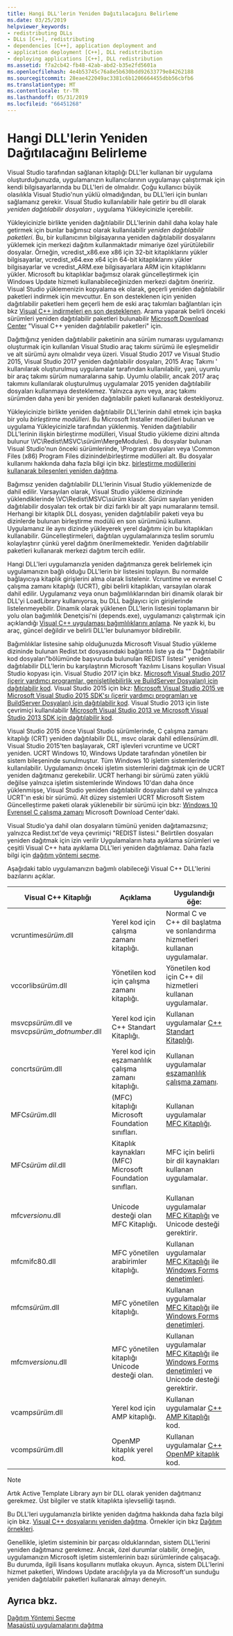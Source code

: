 ```yaml
---
title: Hangi DLL'lerin Yeniden Dağıtılacağını Belirleme
ms.date: 03/25/2019
helpviewer_keywords:
- redistributing DLLs
- DLLs [C++], redistributing
- dependencies [C++], application deployment and
- application deployment [C++], DLL redistribution
- deploying applications [C++], DLL redistribution
ms.assetid: f7a2cb42-fb48-42ab-abd2-b35e2fd5601a
ms.openlocfilehash: 4e4b53745c76a8e5b630bdd92633779e84262188
ms.sourcegitcommit: 28eae422049ac3381c6b1206664455dbb56cbfb6
ms.translationtype: MT
ms.contentlocale: tr-TR
ms.lasthandoff: 05/31/2019
ms.locfileid: "66451268"
---
```

# <a name="determining-which-dlls-to-redistribute"></a>Hangi DLL'lerin Yeniden Dağıtılacağını Belirleme

Visual Studio tarafından sağlanan kitaplığı DLL'ler kullanan bir uygulama oluşturduğunuzda, uygulamanızın kullanıcılarının uygulamayı çalıştırmak için kendi bilgisayarlarında bu DLL'leri de olmalıdır. Çoğu kullanıcı büyük olasılıkla Visual Studio'nun yüklü olmadığından, bu DLL'leri için bunları sağlamanız gerekir. Visual Studio kullanılabilir hale getirir bu dll olarak *yeniden dağıtılabilir dosyaları* , uygulama Yükleyicinizle içerebilir.

Yükleyicinizle birlikte yeniden dağıtılabilir DLL'lerinin dahil daha kolay hale getirmek için bunlar bağımsız olarak kullanılabilir *yeniden dağıtılabilir paketleri*. Bu, bir kullanıcının bilgisayarına yeniden dağıtılabilir dosyalarını yüklemek için merkezi dağıtım kullanmaktadır mimariye özel yürütülebilir dosyalar. Örneğin, vcredist\_x86.exe x86 için 32-bit kitaplıklarını yükler bilgisayarlar, vcredist\_x64.exe x64 için 64-bit kitaplıklarını yükler bilgisayarlar ve vcredist\_ARM.exe bilgisayarlara ARM için kitaplıklarını yükler. Microsoft bu kitaplıklar bağımsız olarak güncelleştirmek için Windows Update hizmeti kullanabileceğinizden merkezi dağıtım öneririz. Visual Studio yüklemenizin kopyalama ek olarak, geçerli yeniden dağıtılabilir paketleri indirmek için mevcuttur. En son desteklenen için yeniden dağıtılabilir paketleri hem geçerli hem de eski araç takımları bağlantıları için bkz [Visual C++ indirmeleri en son desteklenen](https://support.microsoft.com/help/2977003/the-latest-supported-visual-c-downloads). Arama yaparak belirli önceki sürümleri yeniden dağıtılabilir paketleri bulunabilir [Microsoft Download Center](https://go.microsoft.com/fwlink/p/?LinkId=158431) "Visual C++ yeniden dağıtılabilir paketleri" için.

Dağıttığınız yeniden dağıtılabilir paketinin ana sürüm numarası uygulamanızı oluşturmak için kullanılan Visual Studio araç takımı sürümü ile eşleşmelidir ve alt sürümü aynı olmalıdır veya üzeri. Visual Studio 2017 ve Visual Studio 2015, Visual Studio 2017 yeniden dağıtılabilir dosyaları, 2015 Araç Takımı ' kullanılarak oluşturulmuş uygulamalar tarafından kullanılabilir, yani, uyumlu bir araç takımı sürüm numaralarına sahip. Uyumlu olabilir, ancak 2017 araç takımını kullanılarak oluşturulmuş uygulamalar 2015 yeniden dağıtılabilir dosyaları kullanmaya desteklemez. Yalnızca aynı veya, araç takımı sürümden daha yeni bir yeniden dağıtılabilir paketi kullanarak destekliyoruz.

Yükleyicinizle birlikte yeniden dağıtılabilir DLL'lerinin dahil etmek için başka bir yolu *birleştirme modülleri*. Bu Microsoft Installer modülleri bulunan ve uygulama Yükleyicinizle tarafından yüklenmiş. Yeniden dağıtılabilir DLL'lerinin ilişkin birleştirme modülleri, Visual Studio yükleme dizini altında bulunur \\VC\\Redist\MSVC\\*sürüm*\\MergeModules\\ . Bu dosyalar bulunan Visual Studio'nun önceki sürümlerinde, \\Program dosyaları veya \\Common Files (x86) Program Files dizininde\\birleştirme modülleri alt. Bu dosyalar kullanımı hakkında daha fazla bilgi için bkz. [birleştirme modüllerini kullanarak bileşenleri yeniden dağıtma](redistributing-components-by-using-merge-modules.md).

Bağımsız yeniden dağıtılabilir DLL'lerinin Visual Studio yüklemenizde de dahil edilir. Varsayılan olarak, Visual Studio yükleme dizininde yüklendiklerinde \\VC\\Redist\\MSVC\\*sürüm* klasör. *Sürüm* sayıları yeniden dağıtılabilir dosyaları tek ortak bir dizi farklı bir alt yapı numaralarını temsil. Herhangi bir kitaplık DLL dosyası, yeniden dağıtılabilir paketi veya bu dizinlerde bulunan birleştirme modülü en son sürümünü kullanın. Uygulamanız ile aynı dizinde yükleyerek yerel dağıtımı için bu kitaplıkları kullanabilir. Güncelleştirmeleri, dağıtılan uygulamalarınıza teslim sorumlu kolaylaştırır çünkü yerel dağıtım önerilmemektedir. Yeniden dağıtılabilir paketleri kullanarak merkezi dağıtım tercih edilir.

Hangi DLL'leri uygulamanızla yeniden dağıtmanıza gerek belirlemek için uygulamanızın bağlı olduğu DLL'lerin bir listesini toplayın. Bu normalde bağlayıcıya kitaplık girişlerini alma olarak listelenir. Vcruntime ve evrensel C çalışma zamanı kitaplığı (UCRT), gibi belirli kitaplıkları, varsayılan olarak dahil edilir. Uygulamanız veya onun bağımlılıklarından biri dinamik olarak bir DLL'yi LoadLibrary kullanıyorsa, bu DLL bağlayıcı için girişlerinde listelenmeyebilir. Dinamik olarak yüklenen DLL'lerin listesini toplamanın bir yolu olan bağımlılık Denetçisi'ni (depends.exe), uygulamanızı çalıştırmak için açıklandığı [Visual C++ uygulaması bağımlılıklarını anlama](understanding-the-dependencies-of-a-visual-cpp-application.md). Ne yazık ki, bu araç, güncel değildir ve belirli DLL'ler bulunamıyor bildirebilir.

Bağımlılıklar listesine sahip olduğunuzda Microsoft Visual Studio yükleme dizininde bulunan Redist.txt dosyasındaki bağlantılı liste ya da "" Dağıtılabilir kod dosyaları"bölümünde başvuruda bulunulan REDIST listesi" yeniden dağıtılabilir DLL'lerin bu karşılaştırın Microsoft Yazılımı Lisans koşulları Visual Studio kopyası için. Visual Studio 2017 için bkz. [Microsoft Visual Studio 2017 (içerir yardımcı programlar, genişletilebilirlik ve BuildServer Dosyaları) için dağıtılabilir kod](https://go.microsoft.com/fwlink/p/?linkid=823098). Visual Studio 2015 için bkz: [Microsoft Visual Studio 2015 ve Microsoft Visual Studio 2015 SDK'sı (içerir yardımcı programları ve BuildServer Dosyaları) için dağıtılabilir kod](https://go.microsoft.com/fwlink/p/?linkid=799794). Visual Studio 2013 için liste çevrimiçi kullanılabilir [Microsoft Visual Studio 2013 ve Microsoft Visual Studio 2013 SDK için dağıtılabilir kod](https://go.microsoft.com/fwlink/p/?LinkId=313603).

Visual Studio 2015 önce Visual Studio sürümlerinde, C çalışma zamanı kitaplığı (CRT) yeniden dağıtılabilir DLL, msvc olarak dahil edilen*sürüm*.dll. Visual Studio 2015'ten başlayarak, CRT işlevleri vcruntime ve UCRT yeniden. UCRT Windows 10, Windows Update tarafından yönetilen bir sistem bileşeninde sunulmuştur. Tüm Windows 10 işletim sistemlerinde kullanılabilir. Uygulamanızı önceki işletim sistemlerini dağıtmak için de UCRT yeniden dağıtmanız gerekebilir. UCRT herhangi bir sürümü zaten yüklü değilse yalnızca işletim sistemlerinde Windows 10'dan daha önce yüklenmişse, Visual Studio yeniden dağıtılabilir dosyaları dahil ve yalnızca UCRT'ın eski bir sürümü. Alt düzey sistemleri UCRT Microsoft Sistem Güncelleştirme paketi olarak yüklenebilir bir sürümü için bkz: [Windows 10 Evrensel C çalışma zamanı](https://www.microsoft.com/download/details.aspx?id=48234) Microsoft Download Center'daki.

Visual Studio'ya dahil olan dosyaların tümünü yeniden dağıtamazsınız; yalnızca Redist.txt'de veya çevrimiçi "REDIST listesi." Belirtilen dosyaları yeniden dağıtmak için izin verilir Uygulamaların hata ayıklama sürümleri ve çeşitli Visual C++ hata ayıklama DLL'leri yeniden dağıtılamaz. Daha fazla bilgi için [dağıtım yöntemi seçme](choosing-a-deployment-method.md).

Aşağıdaki tablo uygulamanızın bağımlı olabileceği Visual C++ DLL'lerini bazılarını açıklar.

|Visual C++ Kitaplığı|Açıklama|Uygulandığı öğe:|
|--------------------------|-----------------|----------------|
|vcruntime*sürüm*.dll|Yerel kod için çalışma zamanı kitaplığı.|Normal C ve C++ dil başlatma ve sonlandırma hizmetleri kullanan uygulamalar.|
|vccorlib*sürüm*.dll|Yönetilen kod için çalışma zamanı kitaplığı.|Yönetilen kod için C++ dil hizmetleri kullanan uygulamalar.|
|msvcp*sürüm*.dll ve msvcp*sürüm*_*dotnumber*.dll|Yerel kod için C++ Standart Kitaplığı.|Kullanan uygulamalar [C++ Standart Kitaplığı](../standard-library/cpp-standard-library-reference.md).|
|concrt*sürüm*.dll|Yerel kod için eşzamanlılık çalışma zamanı kitaplığı.|Kullanan uygulamalar [eşzamanlılık çalışma zamanı](../parallel/concrt/concurrency-runtime.md).|
|MFC*sürüm*.dll|(MFC) kitaplığı Microsoft Foundation sınıfları.|Kullanan uygulamalar [MFC Kitaplığı](../mfc/mfc-desktop-applications.md).|
|MFC*sürüm* *dil*.dll|Kitaplık kaynakları (MFC) Microsoft Foundation sınıfları.|MFC için belirli bir dil kaynakları kullanan uygulamalar.|
|mfc*version*u.dll|Unicode desteği olan MFC Kitaplığı.|Kullanan uygulamalar [MFC Kitaplığı](../mfc/mfc-desktop-applications.md) ve Unicode desteği gerektirir.|
|mfcmifc80.dll|MFC yönetilen arabirimler kitaplığı.|Kullanan uygulamalar [MFC Kitaplığı](../mfc/mfc-desktop-applications.md) ile [Windows Forms denetimleri](/dotnet/framework/winforms/controls/index).|
|mfcm*sürüm*.dll|MFC yönetilen kitaplığı.|Kullanan uygulamalar [MFC Kitaplığı](../mfc/mfc-desktop-applications.md) ile [Windows Forms denetimleri](/dotnet/framework/winforms/controls/index).|
|mfcm*version*u.dll|MFC yönetilen kitaplığı Unicode desteği olan.|Kullanan uygulamalar [MFC Kitaplığı](../mfc/mfc-desktop-applications.md) ile [Windows Forms denetimleri](/dotnet/framework/winforms/controls/index) ve Unicode desteği gerektirir.|
|vcamp*sürüm*.dll|Yerel kod için AMP kitaplığı.|Kullanan uygulamalar [C++ AMP Kitaplığı](../parallel/amp/cpp-amp-cpp-accelerated-massive-parallelism.md) kod.|
|vcomp*sürüm*.dll|OpenMP kitaplık yerel kod.|Kullanan uygulamalar [C++ OpenMP kitaplık](../parallel/openmp/openmp-in-visual-cpp.md) kod.|

> [!NOTE]
> Artık Active Template Library ayrı bir DLL olarak yeniden dağıtmanız gerekmez. Üst bilgiler ve statik kitaplıkta işlevselliği taşındı.

Bu DLL'leri uygulamanızla birlikte yeniden dağıtma hakkında daha fazla bilgi için bkz. [Visual C++ dosyalarını yeniden dağıtma](redistributing-visual-cpp-files.md). Örnekler için bkz [Dağıtım örnekleri](deployment-examples.md).

Genellikle, işletim sisteminin bir parçası olduklarından, sistem DLL'lerini yeniden dağıtmanız gerekmez. Ancak, özel durumlar olabilir, örneğin, uygulamanızın Microsoft işletim sistemlerinin bazı sürümlerinde çalışacağı. Bu durumda, ilgili lisans koşullarını mutlaka okuyun. Ayrıca, sistem DLL'lerini hizmet paketleri, Windows Update aracılığıyla ya da Microsoft'un sunduğu yeniden dağıtılabilir paketleri kullanarak almayı deneyin.

## <a name="see-also"></a>Ayrıca bkz.

[Dağıtım Yöntemi Seçme](choosing-a-deployment-method.md)<br/>
[Masaüstü uygulamalarını dağıtma](deploying-native-desktop-applications-visual-cpp.md)
